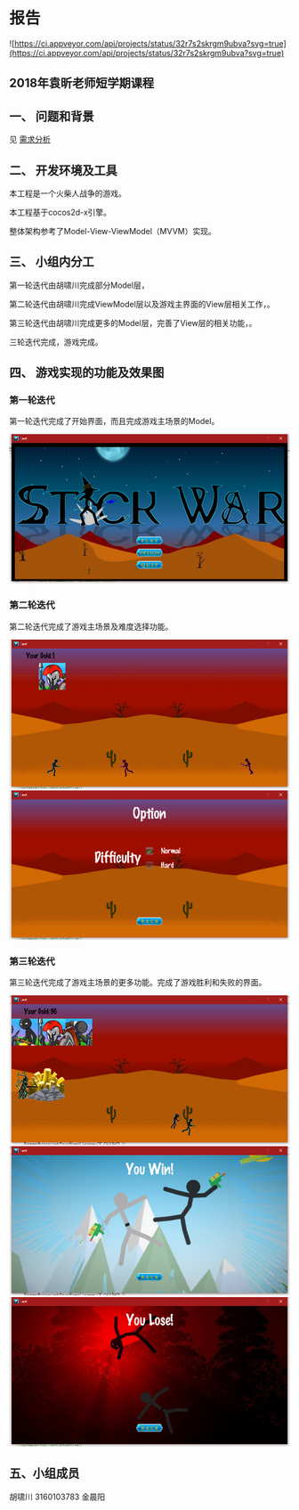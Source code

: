 # 报告

 ![https://ci.appveyor.com/api/projects/status/32r7s2skrgm9ubva?svg=true](https://ci.appveyor.com/api/projects/status/32r7s2skrgm9ubva?svg=true) 
 
## 2018年袁昕老师短学期课程
## 一、 问题和背景


见 [需求分析](https://github.com/Mozalic/StickWar/blob/master/doc/%E9%9C%80%E6%B1%82%E5%88%86%E6%9E%90/%E9%9C%80%E6%B1%82%E5%88%86%E6%9E%90.md)  

## 二、 开发环境及工具

本工程是一个火柴人战争的游戏。

本工程基于cocos2d-x引擎。

整体架构参考了Model-View-ViewModel（MVVM）实现。

## 三、 小组内分工

第一轮迭代由胡啸川完成部分Model层，

第二轮迭代由胡啸川完成ViewModel层以及游戏主界面的View层相关工作，。

第三轮迭代由胡啸川完成更多的Model层，完善了View层的相关功能，。

三轮迭代完成，游戏完成。

## 四、 游戏实现的功能及效果图

### 第一轮迭代

第一轮迭代完成了开始界面，而且完成游戏主场景的Model。

![1.1.png](Resources/images/1.1.png)

### 第二轮迭代

第二轮迭代完成了游戏主场景及难度选择功能。

![2.1.png](Resources/images/2.1.png)
![2.2.png](Resources/images/2.2.png)

### 第三轮迭代

第三轮迭代完成了游戏主场景的更多功能。完成了游戏胜利和失败的界面。

![3.2.png](Resources/images/3.2.png)
![3.3.png](Resources/images/3.3.png)
![3.1.png](Resources/images/3.1.png)

## 五、小组成员

胡啸川 3160103783
金晨阳
